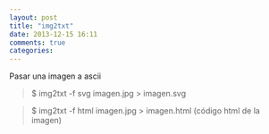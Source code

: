```yaml
---
layout: post
title: "img2txt"
date: 2013-12-15 16:11
comments: true
categories: 
---
```

Pasar una imagen a ascii 

>$ img2txt -f svg imagen.jpg > imagen.svg

>$ img2txt -f html imagen.jpg > imagen.html (código html de la imagen)

